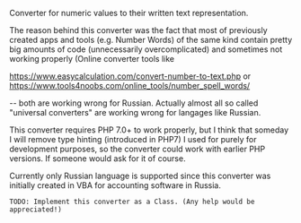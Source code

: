 Converter for numeric values to their written text representation.

The reason behind this converter was the fact that most of previously created apps and tools (e.g. Number Words) of the same kind 
contain pretty big amounts of code (unnecessarily overcomplicated) and sometimes not working properly (Online converter tools like 

https://www.easycalculation.com/convert-number-to-text.php
or 
https://www.tools4noobs.com/online_tools/number_spell_words/ 

-- both are working wrong for Russian. Actually almost all so called "universal converters" are working wrong for langages like Russian.

This converter requires PHP 7.0+ to work properly, but I think that someday I will remove type hinting (introduced in PHP7) I used for purely for development purposes, so the converter could work with earlier PHP versions. If someone would ask for it of course.

Currently only Russian language is supported since this converter was initially created in VBA for accounting software in Russia.

`TODO: Implement this converter as a Class. (Any help would be appreciated!)`
